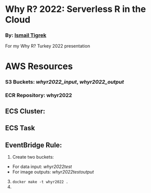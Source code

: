 # Why R? 2022: Serverless R in the Cloud
### By: [Ismail Tigrek](www.linkedin.com/in/ismailtigrek)
For my Why R? Turkey 2022 presentation

# AWS Resources

### S3 Buckets: _whyr2022_input_, _whyr2022_output_

### ECR Repository: whyr2022

## ECS Cluster:

## ECS Task

## EventBridge Rule:

1. Create two buckets:
  - For data input: _whyr2022test_
  - For image outputs: _whyr2022testoutput_
3. `docker make -t whyr2022 .`
4. 

